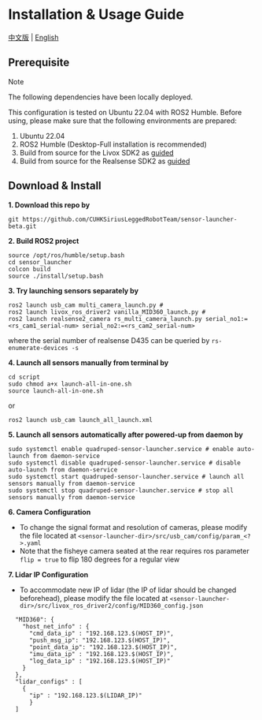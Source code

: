 # Installation & Usage Guide 
[中文版](./README-CN.md) | [English](./README.md)

## Prerequisite
> [!Note]
> The following dependencies have been locally deployed.

This configuration is tested on Ubuntu 22.04 with ROS2 Humble. Before using, please make sure that the following environments are prepared:
1. Ubuntu 22.04
2. ROS2 Humble (Desktop-Full installation is recommended)
3. Build from source for the Livox SDK2 as [guided](https://github.com/Livox-SDK/Livox-SDK2/blob/master/README.md)
4. Build from source for the Realsense SDK2 as [guided](https://dev.intelrealsense.com/docs/compiling-librealsense-for-linux-ubuntu-guide)

## Download & Install
**1. Download this repo by**
``` shell
git https://github.com/CUHKSiriusLeggedRobotTeam/sensor-launcher-beta.git
```

**2. Build ROS2 project**
```
source /opt/ros/humble/setup.bash
cd sensor_launcher
colcon build
source ./install/setup.bash
```

**3. Try launching sensors separately by**
``` shell
ros2 launch usb_cam multi_camera_launch.py #
ros2 launch livox_ros_driver2 vanilla_MID360_launch.py #
ros2 launch realsense2_camera rs_multi_camera_launch.py serial_no1:=<rs_cam1_serial-num> serial_no2:=<rs_cam2_serial-num>
```
where the serial number of realsense D435 can be queried by `rs-enumerate-devices -s`

**4. Launch all sensors manually from terminal by**
``` shell
cd script
sudo chmod a+x launch-all-in-one.sh
source launch-all-in-one.sh
```
or
``` shell
ros2 launch usb_cam launch_all_launch.xml
```

**5. Launch all sensors automatically after powered-up from daemon by**
``` shell
sudo systemctl enable quadruped-sensor-launcher.service # enable auto-launch from daemon-service
sudo systemctl disable quadruped-sensor-launcher.service # disable auto-launch from daemon-service
sudo systemctl start quadruped-sensor-launcher.service # launch all sensors manually from daemon-service
sudo systemctl stop quadruped-sensor-launcher.service # stop all sensors manually from daemon-service
```

**6. Camera Configuration**
- To change the signal format and resolution of cameras, please modify the file located at `<sensor-launcher-dir>/src/usb_cam/config/param_<?>.yaml`
- Note that the fisheye camera seated at the rear requires ros parameter `flip = true` to flip 180 degrees for a regular view

**7. Lidar IP Configuration**
- To accommodate new IP of lidar (the IP of lidar should be changed beforehead), please modify the file located at `<sensor-launcher-dir>/src/livox_ros_driver2/config/MID360_config.json`
```
  "MID360": {
    "host_net_info" : {
      "cmd_data_ip" : "192.168.123.$(HOST_IP)",
      "push_msg_ip": "192.168.123.$(HOST_IP)",
      "point_data_ip": "192.168.123.$(HOST_IP)",
      "imu_data_ip" : "192.168.123.$(HOST_IP)",
      "log_data_ip" : "192.168.123.$(HOST_IP)"
    }
  },
  "lidar_configs" : [
    {
      "ip" : "192.168.123.$(LIDAR_IP)"
      }
  ]
```
